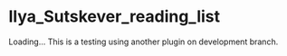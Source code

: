 # Ilya_Sutskever_reading_list

Loading...
This is a testing using another plugin on development branch.